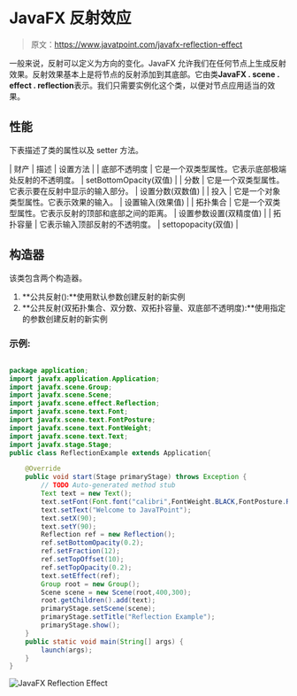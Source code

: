 # JavaFX 反射效应

> 原文：<https://www.javatpoint.com/javafx-reflection-effect>

一般来说，反射可以定义为方向的变化。JavaFX 允许我们在任何节点上生成反射效果。反射效果基本上是将节点的反射添加到其底部。它由类**JavaFX . scene . effect . reflection**表示。我们只需要实例化这个类，以便对节点应用适当的效果。

## 性能

下表描述了类的属性以及 setter 方法。

| 财产 | 描述 | 设置方法 |
| 底部不透明度 | 它是一个双类型属性。它表示底部极端处反射的不透明度。 | setBottomOpacity(双值) |
| 分数 | 它是一个双类型属性。它表示要在反射中显示的输入部分。 | 设置分数(双数值) |
| 投入 | 它是一个对象类型属性。它表示效果的输入。 | 设置输入(效果值) |
| 拓扑集合 | 它是一个双类型属性。它表示反射的顶部和底部之间的距离。 | 设置参数设置(双精度值) |
| 拓扑容量 | 它表示输入顶部反射的不透明度。 | settopopacity(双值) |

## 构造器

该类包含两个构造器。

1.  **公共反射():**使用默认参数创建反射的新实例
2.  **公共反射(双拓扑集合、双分数、双拓扑容量、双底部不透明度):**使用指定的参数创建反射的新实例

### 示例:

```java

package application;
import javafx.application.Application;
import javafx.scene.Group;
import javafx.scene.Scene;
import javafx.scene.effect.Reflection;
import javafx.scene.text.Font;
import javafx.scene.text.FontPosture;
import javafx.scene.text.FontWeight;
import javafx.scene.text.Text;
import javafx.stage.Stage;
public class ReflectionExample extends Application{

	@Override
	public void start(Stage primaryStage) throws Exception {
		// TODO Auto-generated method stub
		Text text = new Text();
		text.setFont(Font.font("calibri",FontWeight.BLACK,FontPosture.REGULAR,20));
		text.setText("Welcome to JavaTPoint");
		text.setX(90);
		text.setY(90);
		Reflection ref = new Reflection();
		ref.setBottomOpacity(0.2);
		ref.setFraction(12);
		ref.setTopOffset(10);
		ref.setTopOpacity(0.2);
		text.setEffect(ref);
		Group root = new Group();
		Scene scene = new Scene(root,400,300);
		root.getChildren().add(text);
		primaryStage.setScene(scene);
		primaryStage.setTitle("Reflection Example");
		primaryStage.show();
	}
	public static void main(String[] args) {
		launch(args);
	}
}

```

![JavaFX Reflection Effect](../img/be90fda57ff15f890b985648fce859e4.png)